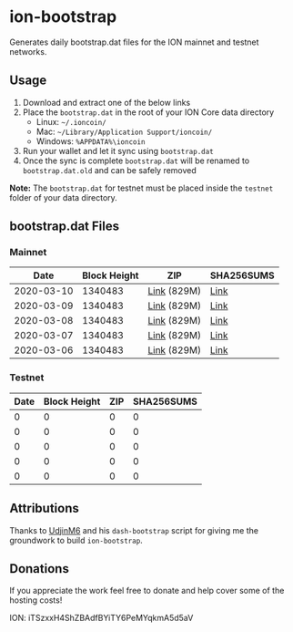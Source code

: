 # ion-bootstrap

Generates daily bootstrap.dat files for the ION mainnet and testnet networks.

## Usage

1. Download and extract one of the below links
2. Place the `bootstrap.dat` in the root of your ION Core data directory
    - Linux: `~/.ioncoin/`
    - Mac: `~/Library/Application Support/ioncoin/`
    - Windows: `%APPDATA%\ioncoin`
3. Run your wallet and let it sync using `bootstrap.dat`
4. Once the sync is complete `bootstrap.dat` will be renamed to `bootstrap.dat.old` and can be safely removed

**Note:** The `bootstrap.dat` for testnet must be placed inside the `testnet` folder of your data directory.

## bootstrap.dat Files

### Mainnet

|    Date    | Block Height | ZIP | SHA256SUMS |
| ---------- | ------------ | --- | ---------- |
| 2020-03-10 | 1340483 | [Link](https://s3-ap-southeast-2.amazonaws.com/ion-bootstrap/mainnet/2020-03-10/bootstrap.dat.zip) (829M) | [Link](https://s3-ap-southeast-2.amazonaws.com/ion-bootstrap/mainnet/2020-03-10/SHA256SUMS) |
| 2020-03-09 | 1340483 | [Link](https://s3-ap-southeast-2.amazonaws.com/ion-bootstrap/mainnet/2020-03-09/bootstrap.dat.zip) (829M) | [Link](https://s3-ap-southeast-2.amazonaws.com/ion-bootstrap/mainnet/2020-03-09/SHA256SUMS) |
| 2020-03-08 | 1340483 | [Link](https://s3-ap-southeast-2.amazonaws.com/ion-bootstrap/mainnet/2020-03-08/bootstrap.dat.zip) (829M) | [Link](https://s3-ap-southeast-2.amazonaws.com/ion-bootstrap/mainnet/2020-03-08/SHA256SUMS) |
| 2020-03-07 | 1340483 | [Link](https://s3-ap-southeast-2.amazonaws.com/ion-bootstrap/mainnet/2020-03-07/bootstrap.dat.zip) (829M) | [Link](https://s3-ap-southeast-2.amazonaws.com/ion-bootstrap/mainnet/2020-03-07/SHA256SUMS) |
| 2020-03-06 | 1340483 | [Link](https://s3-ap-southeast-2.amazonaws.com/ion-bootstrap/mainnet/2020-03-06/bootstrap.dat.zip) (829M) | [Link](https://s3-ap-southeast-2.amazonaws.com/ion-bootstrap/mainnet/2020-03-06/SHA256SUMS) |

### Testnet

|    Date    | Block Height | ZIP | SHA256SUMS |
| ---------- | ------------ | --- | ---------- |
| 0 | 0 | 0 | 0 |
| 0 | 0 | 0 | 0 |
| 0 | 0 | 0 | 0 |
| 0 | 0 | 0 | 0 |
| 0 | 0 | 0 | 0 |

## Attributions

Thanks to [UdjinM6](https://github.com/UdjinM6) and his `dash-bootstrap` script
for giving me the groundwork to build `ion-bootstrap`.

## Donations

If you appreciate the work feel free to donate and help cover some of the
hosting costs!

ION: iTSzxxH4ShZBAdfBYiTY6PeMYqkmA5d5aV
